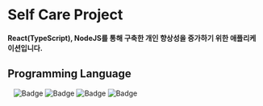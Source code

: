 # Self Care Project
**React(TypeScript), NodeJS를 통해 구축한 개인 향상성을 증가하기 위한 애플리케이션입니다.**

## Programming Language
&nbsp;&nbsp;&nbsp;![Badge](https://img.shields.io/badge/JavaScript-F7DF1E.svg?&logo=JavaScript&logoColor=fff)
![Badge](https://img.shields.io/badge/Node.js-5FA04E.svg?&logo=Node.js&logoColor=fff)
![Badge](https://img.shields.io/badge/React-61DAFB.svg?&logo=React&logoColor=fff)
![Badge](https://img.shields.io/badge/TypeScript-3178C6.svg?&logo=TypeScript&logoColor=fff)